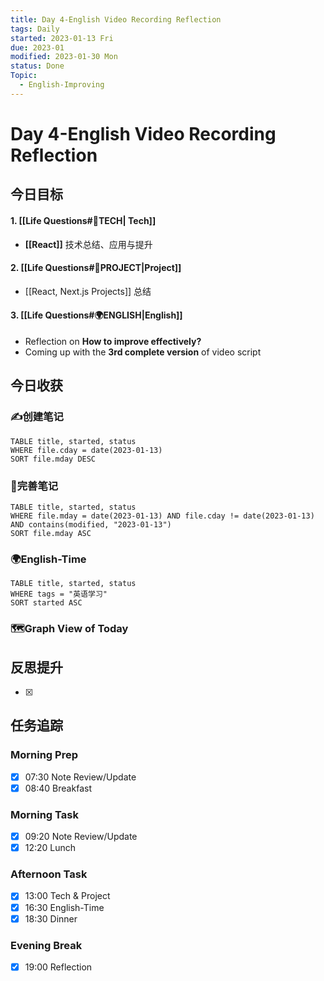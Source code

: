 ```yaml
---
title: Day 4-English Video Recording Reflection
tags: Daily
started: 2023-01-13 Fri
due: 2023-01
modified: 2023-01-30 Mon
status: Done
Topic:
  - English-Improving
---
```

# Day 4-English Video Recording Reflection
## 今日目标
#### 1. [[Life Questions#🚀TECH| Tech]]
- **[[React]]** 技术总结、应用与提升
#### 2. [[Life Questions#🚀PROJECT|Project]]
- [[React, Next.js Projects]] 总结
#### 3. [[Life Questions#🌍ENGLISH|English]]
- Reflection on **How to improve effectively?**
- Coming up with the **3rd complete version** of video script

## 今日收获
### ✍️创建笔记

```dataview
TABLE title, started, status
WHERE file.cday = date(2023-01-13)
SORT file.mday DESC
```

### 📝完善笔记

```dataview
TABLE title, started, status
WHERE file.mday = date(2023-01-13) AND file.cday != date(2023-01-13) AND contains(modified, "2023-01-13")
SORT file.mday ASC
```

### 🌍English-Time

```dataview
TABLE title, started, status
WHERE tags = "英语学习"
SORT started ASC
```

### 🗺️Graph View of Today

## 反思提升
- [x] 
## 任务追踪
### Morning Prep
- [x] 07:30 Note Review/Update
- [x] 08:40 Breakfast
### Morning Task
- [x] 09:20 Note Review/Update
- [x] 12:20 Lunch
### Afternoon Task
- [x] 13:00 Tech & Project
- [x] 16:30 English-Time
- [x] 18:30 Dinner
### Evening Break
- [x] 19:00 Reflection
